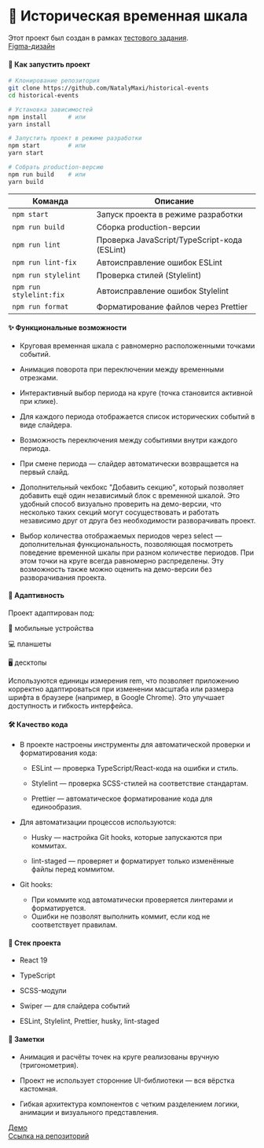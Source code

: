 # 📜 Историческая временная шкала

Этот проект был создан в рамках [тестового задания](https://docs.google.com/document/d/1Qy4MN7duYzm-Wr-rQ4TFApvUoxfuqGXdcyA8-vt5Dhg/edit?tab=t.0#heading=h.arjd18qpb9a9).  
[Figma-дизайн](https://www.figma.com/design/YXCbNT4Jf9INk62BKTZw1z/%D0%A2%D0%B5%D1%81%D1%82%D0%BE%D0%B2%D0%BE%D0%B5-%D0%B7%D0%B0%D0%B4%D0%B0%D0%BD%D0%B8%D0%B5?node-id=1-8&t=20gf5zAimqWC7RC7-0)

#### 🚀 Как запустить проект

```bash
# Клонирование репозитория
git clone https://github.com/NatalyMaxi/historical-events
cd historical-events

# Установка зависимостей
npm install      # или
yarn install

# Запустить проект в режиме разработки
npm start        # или
yarn start

# Собрать production-версию
npm run build    # или
yarn build

```

| Команда                 | Описание                                     |
| ----------------------- | -------------------------------------------- |
| `npm start`             | Запуск проекта в режиме разработки           |
| `npm run build`         | Сборка production-версии                     |
| `npm run lint`          | Проверка JavaScript/TypeScript-кода (ESLint) |
| `npm run lint-fix`      | Автоисправление ошибок ESLint                |
| `npm run stylelint`     | Проверка стилей (Stylelint)                  |
| `npm run stylelint:fix` | Автоисправление ошибок Stylelint             |
| `npm run format`        | Форматирование файлов через Prettier         |

#### ✨ Функциональные возможности

- Круговая временная шкала с равномерно расположенными точками событий.

- Анимация поворота при переключении между временными отрезками.

- Интерактивный выбор периода на круге (точка становится активной при клике).

- Для каждого периода отображается список исторических событий в виде слайдера.

- Возможность переключения между событиями внутри каждого периода.

- При смене периода — слайдер автоматически возвращается на первый слайд.

- Дополнительный чекбокс "Добавить секцию", который позволяет добавить ещё один независимый блок с временной шкалой. Это удобный способ визуально проверить на демо-версии, что несколько таких секций могут сосуществовать и работать независимо друг от друга без необходимости разворачивать проект.

- Выбор количества отображаемых периодов через select — дополнительная функциональность, позволяющая посмотреть поведение временной шкалы при разном количестве периодов. При этом точки на круге всегда равномерно распределены. Эту возможность также можно оценить на демо-версии без разворачивания проекта.

#### 📱 Адаптивность

Проект адаптирован под:

📱 мобильные устройства

💻 планшеты

🖥️ десктопы

Используются единицы измерения rem, что позволяет приложению корректно адаптироваться при изменении масштаба или размера шрифта в браузере (например, в Google Chrome). Это улучшает доступность и гибкость интерфейса.

#### 🛠️ Качество кода

- В проекте настроены инструменты для автоматической проверки и форматирования кода:

  - ESLint — проверка TypeScript/React-кода на ошибки и стиль.

  - Stylelint — проверка SCSS-стилей на соответствие стандартам.

  - Prettier — автоматическое форматирование кода для единообразия.

- Для автоматизации процессов используются:

  - Husky — настройка Git hooks, которые запускаются при коммитах.

  - lint-staged — проверяет и форматирует только изменённые файлы перед коммитом.

- Git hooks:
  - При коммите код автоматически проверяется линтерами и форматируется.
  - Ошибки не позволят выполнить коммит, если код не соответствует правилам.

#### 📁 Стек проекта

- React 19

- TypeScript

- SCSS-модули

- Swiper — для слайдера событий

- ESLint, Stylelint, Prettier, husky, lint-staged

#### 📌 Заметки

- Анимация и расчёты точек на круге реализованы вручную (тригонометрия).

- Проект не использует сторонние UI-библиотеки — вся вёрстка кастомная.

- Гибкая архитектура компонентов с четким разделением логики, анимации и визуального представления.

[Демо](https://NatalyMaxi.github.io/historical-events)  
[Ссылка на репозиторий](https://github.com/NatalyMaxi/historical-events)
